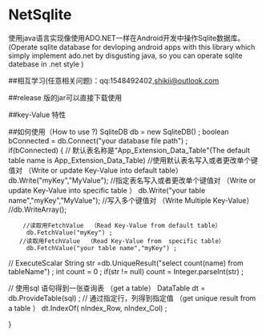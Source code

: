 ﻿# NetSqlite
使用java语言实现像使用ADO.NET一样在Android开发中操作Sqlite数据库。(Operate sqlite database for devloping android apps with this library which simply implement ado.net by disgusting java, so you can operate sqlite datebase in .net style )

##相互学习(任意相关问题)：qq:1548492402,shikii@outlook.com

##release 版的jar可以直接下载使用 

##key-Value 特性

##如何使用（How to use ?)
        SqliteDB db = new SqliteDB() ;
        boolean bConnected = db.Connect("your database file path") ;  
        if(bConnected)
          {
         // 默认表名称是“App_Extension_Data_Table"(The default table name is App_Extension_Data_Table)
          //使用默认表名写入或者更改单个键值对  （Write or update Key-Value into default table）
          db.Write("myKey","MyValue");
         //指定表名写入或者更改单个键值对   （Write or update Key-Value into  specific table ）
          db.Write("your table name","myKey","MyValue");
         //写入多个键值对  （Write Multiple Key-Value）
         //db.WriteArray();
        
        //读取用FetchValue  （Read Key-Value from default table）
         db.FetchValue("myKey") ;
       //读取用FetchValue  （Read Key-Value from  specific table）
         db.FetchValue("your table name","myKey") ;
  //  ExecuteScalar
   String str =db.UniqueResult("select count(name) from tableName") ;
         int count =  0 ;
            if(str != null)
                count  = Integer.parseInt(str) ;

   // 使用sql 语句得到一张查询表 （get a table） 
     DataTable dt =  db.ProvideTable(sql) ;
  // 通过指定行，列得到指定值 （get unique result from a table ）
        dt.IndexOf(  nIndex_Row,   nIndex_Col) ;
               
   }
